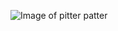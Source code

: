 ![Image of pitter patter](https://i.etsystatic.com/19138537/r/il/0af8fc/1779158935/il_570xN.1779158935_iou5.jpg)
